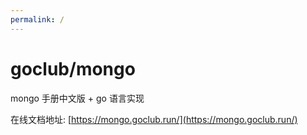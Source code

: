 ```yaml
---
permalink: /
---
```


# goclub/mongo

mongo 手册中文版 + go 语言实现

在线文档地址: [https://mongo.goclub.run/](https://mongo.goclub.run/)